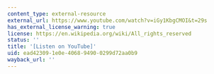 ```yaml
---
content_type: external-resource
external_url: https://www.youtube.com/watch?v=iGy1KbgCMOI&t=29s
has_external_license_warning: true
license: https://en.wikipedia.org/wiki/All_rights_reserved
status: ''
title: '[Listen on YouTube]'
uid: ead42309-1e0e-4068-9490-0299d72aa0b9
wayback_url: ''
---
```

